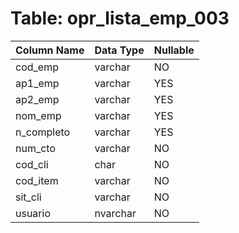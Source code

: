 # Table: opr_lista_emp_003

| Column Name | Data Type | Nullable |
|-------------|-----------|----------|
| cod_emp | varchar | NO |
| ap1_emp | varchar | YES |
| ap2_emp | varchar | YES |
| nom_emp | varchar | YES |
| n_completo | varchar | YES |
| num_cto | varchar | NO |
| cod_cli | char | NO |
| cod_item | varchar | NO |
| sit_cli | varchar | NO |
| usuario | nvarchar | NO |
